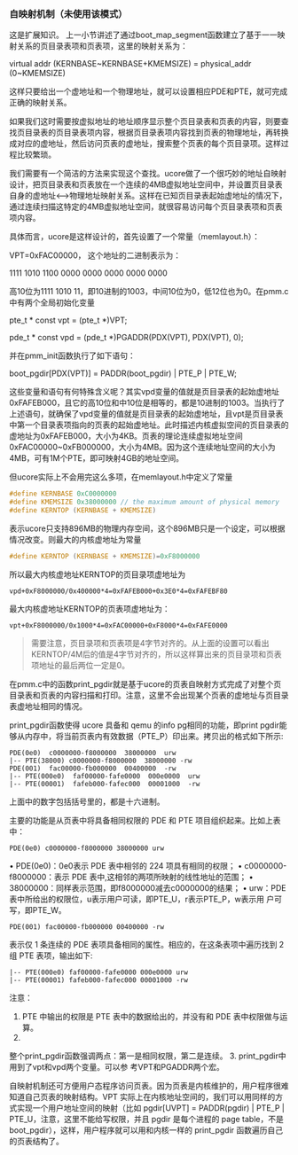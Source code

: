 ### 自映射机制（未使用该模式）

这是扩展知识。
上一小节讲述了通过boot\_map\_segment函数建立了基于一一映射关系的页目录表项和页表项，这里的映射关系为：

virtual addr (KERNBASE\~KERNBASE+KMEMSIZE) = physical\_addr
(0\~KMEMSIZE)

这样只要给出一个虚地址和一个物理地址，就可以设置相应PDE和PTE，就可完成正确的映射关系。

如果我们这时需要按虚拟地址的地址顺序显示整个页目录表和页表的内容，则要查找页目录表的页目录表项内容，根据页目录表项内容找到页表的物理地址，再转换成对应的虚地址，然后访问页表的虚地址，搜索整个页表的每个页目录项。这样过程比较繁琐。

我们需要有一个简洁的方法来实现这个查找。ucore做了一个很巧妙的地址自映射设计，把页目录表和页表放在一个连续的4MB虚拟地址空间中，并设置页目录表自身的虚地址<--\>物理地址映射关系。这样在已知页目录表起始虚地址的情况下，通过连续扫描这特定的4MB虚拟地址空间，就很容易访问每个页目录表项和页表项内容。

具体而言，ucore是这样设计的，首先设置了一个常量（memlayout.h）：

VPT=0xFAC00000， 这个地址的二进制表示为：

1111 1010 1100 0000 0000 0000 0000 0000

高10位为1111 1010
11，即10进制的1003，中间10位为0，低12位也为0。在pmm.c中有两个全局初始化变量

pte\_t \* const vpt = (pte\_t \*)VPT;

pde\_t \* const vpd = (pde\_t \*)PGADDR(PDX(VPT), PDX(VPT), 0);

并在pmm\_init函数执行了如下语句：

boot\_pgdir[PDX(VPT)] = PADDR(boot\_pgdir) | PTE\_P | PTE\_W;

这些变量和语句有何特殊含义呢？其实vpd变量的值就是页目录表的起始虚地址0xFAFEB000，且它的高10位和中10位是相等的，都是10进制的1003。当执行了上述语句，就确保了vpd变量的值就是页目录表的起始虚地址，且vpt是页目录表中第一个目录表项指向的页表的起始虚地址。此时描述内核虚拟空间的页目录表的虚地址为0xFAFEB000，大小为4KB。页表的理论连续虚拟地址空间0xFAC00000\~0xFB000000，大小为4MB。因为这个连续地址空间的大小为4MB，可有1M个PTE，即可映射4GB的地址空间。

但ucore实际上不会用完这么多项，在memlayout.h中定义了常量
```c
#define KERNBASE 0xC0000000
#define KMEMSIZE 0x38000000 // the maximum amount of physical memory
#define KERNTOP (KERNBASE + KMEMSIZE)
```

表示ucore只支持896MB的物理内存空间，这个896MB只是一个设定，可以根据情况改变。则最大的内核虚地址为常量
```c
#define KERNTOP (KERNBASE + KMEMSIZE)=0xF8000000
```

所以最大内核虚地址KERNTOP的页目录项虚地址为
```
vpd+0xF8000000/0x400000*4=0xFAFEB000+0x3E0*4=0xFAFEBF80
```

最大内核虚地址KERNTOP的页表项虚地址为：
```
vpt+0xF8000000/0x1000*4=0xFAC00000+0xF8000*4=0xFAFE0000
```

> 需要注意，页目录项和页表项是4字节对齐的。从上面的设置可以看出KERNTOP/4M后的值是4字节对齐的，所以这样算出来的页目录项和页表项地址的最后两位一定是0。

在pmm.c中的函数print\_pgdir就是基于ucore的页表自映射方式完成了对整个页目录表和页表的内容扫描和打印。注意，这里不会出现某个页表的虚地址与页目录表虚地址相同的情况。

print\_pgdir函数使得 ucore 具备和 qemu 的info pg相同的功能，即print pgdir能
够从内存中，将当前页表内有效数据（PTE\_P）印出来。拷贝出的格式如下所示:
```
PDE(0e0)  c0000000-f8000000  38000000  urw
|-- PTE(38000) c0000000-f8000000  38000000 -rw
PDE(001)  fac00000-fb000000  00400000  -rw
|-- PTE(000e0)  faf00000-fafe0000  000e0000  urw
|-- PTE(00001)  fafeb000-fafec000  00001000  -rw
```
上面中的数字包括括号里的，都是十六进制。

主要的功能是从页表中将具备相同权限的 PDE 和 PTE
项目组织起来。比如上表中：
```
PDE(0e0) c0000000-f8000000 38000000 urw
```
• PDE(0e0)：0e0表示 PDE 表中相邻的 224 项具有相同的权限；
• c0000000-f8000000：表示 PDE 表中,这相邻的两项所映射的线性地址的范围；
• 38000000：同样表示范围，即f8000000减去c0000000的结果；
• urw：PDE 表中所给出的权限位，u表示用户可读，即PTE\_U，r表示PTE\_P，w表示用
户可写，即PTE\_W。
```
PDE(001) fac00000-fb000000 00400000 -rw
```
表示仅 1 条连续的 PDE 表项具备相同的属性。相应的，在这条表项中遍历找到 2
组 PTE 表项，输出如下:
```
|-- PTE(000e0) faf00000-fafe0000 000e0000 urw
|-- PTE(00001) fafeb000-fafec000 00001000 -rw
```
注意：
1. PTE 中输出的权限是 PTE 表中的数据给出的，并没有和 PDE
表中权限做与运算。
2.
整个print\_pgdir函数强调两点：第一是相同权限，第二是连续。
3.
print\_pgdir中用到了vpt和vpd两个变量。可以参
考VPT和PGADDR两个宏。

自映射机制还可方便用户态程序访问页表。因为页表是内核维护的，用户程序很难知道自己页表的映射结构。VPT
实际上在内核地址空间的，我们可以用同样的方式实现一个用户地址空间的映射（比如
pgdir[UVPT] = PADDR(pgdir) | PTE\_P | PTE\_U，注意，这里不能给写权限，并且
pgdir 是每个进程的 page table，不是
boot\_pgdir），这样，用户程序就可以用和内核一样的 print\_pgdir
函数遍历自己的页表结构了。
